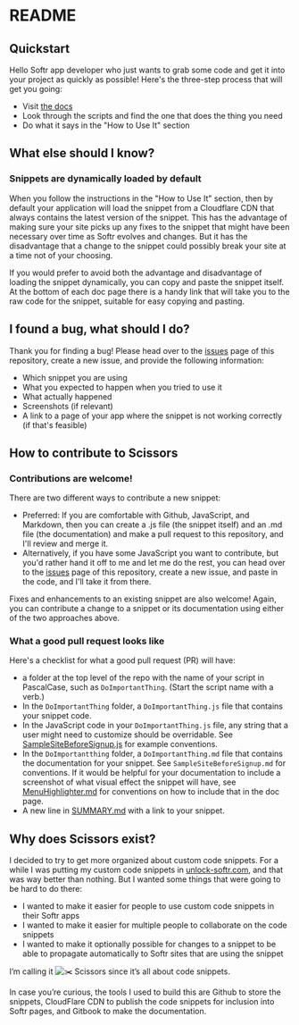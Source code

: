 # README

## Quickstart

Hello Softr app developer who just wants to grab some code and get it into your project as quickly as possible! Here's the three-step process that will get you going:
- Visit [the docs](https://scissors-docs.appspan.net)
- Look through the scripts and find the one that does the thing you need
- Do what it says in the "How to Use It" section

## What else should I know?

### Snippets are dynamically loaded by default
When you follow the instructions in the "How to Use It" section, then by default your application will load the snippet from a Cloudflare CDN that always contains the latest version of the snippet. This has the advantage of making sure your site picks up any fixes to the snippet that might have been necessary over time as Softr evolves and changes. But it has the disadvantage that a change to the snippet could possibly break your site at a time not of your choosing. 

If you would prefer to avoid both the advantage and disadvantage of loading the snippet dynamically, you can copy and paste the snippet itself. At the bottom of each doc page there is a handy link that will take you to the raw code for the snippet, suitable for easy copying and pasting.

## I found a bug, what should I do?
Thank you for finding a bug! Please head over to the [issues](https://github.com/dcoletta/scissors/issues) page of this repository, create a new issue, and provide the following information:
- Which snippet you are using
- What you expected to happen when you tried to use it
- What actually happened
- Screenshots (if relevant)
- A link to a page of your app where the snippet is not working correctly (if that's feasible)

## How to contribute to Scissors
### Contributions are welcome! 
There are two different ways to contribute a new snippet:
- Preferred: If you are comfortable with Github, JavaScript, and Markdown, then you can create a .js file (the snippet itself) and an .md file (the documentation) and make a pull request to this repository, and I'll review and merge it.
- Alternatively, if you have some JavaScript you want to contribute, but you'd rather hand it off to me and let me do the rest, you can head over to the [issues](https://github.com/dcoletta/scissors/issues) page of this repository, create a new issue, and paste in the code, and I'll take it from there.

Fixes and enhancements to an existing snippet are also welcome! Again, you can contribute a change to a snippet or its documentation using either of the two approaches above.

### What a good pull request looks like
Here's a checklist for what a good pull request (PR) will have:
-  a folder at the top level of the repo with the name of your script in PascalCase, such as `DoImportantThing`. (Start the script name with a verb.)
- In the `DoImportantThing` folder, a `DoImportantThing.js` file that contains your snippet code. 
- In the JavaScript code in your `DoImportantThing.js` file, any string that a user might need to customize should be overridable. See [SampleSiteBeforeSignup.js](https://github.com/dcoletta/scissors/blob/main/SampleSiteBeforeSignup/SampleSiteBeforeSignup.js) for example conventions.
- In the `DoImportantthing` folder, a `DoImportantThing.md` file that contains the documentation for your snippet. See `SampleSiteBeforeSignup.md` for conventions. If it would be helpful for your documentation to include a screenshot of what visual effect the snippet will have, see [MenuHighlighter.md](https://github.com/dcoletta/scissors/blob/main/MenuHighlighter/MenuHighlighter.md) for conventions on how to include that in the doc page.
- A new line in [SUMMARY.md](https://github.com/dcoletta/scissors/blob/main/SUMMARY.md) with a link to your snippet.

## Why does Scissors exist?
I decided to try to get more organized about custom code snippets. For a while I was putting my custom code snippets in [unlock-softr.com](http://unlock-softr.com/), and that was way better than nothing. But I wanted some things that were going to be hard to do there:

* I wanted to make it easier for people to use custom code snippets in their Softr apps
* I wanted to make it easier for multiple people to collaborate on the code snippets
* I wanted to make it optionally possible for changes to a snippet to be able to propagate automatically to Softr sites that are using the snippet

I’m calling it ![:scissors:](https://a.slack-edge.com/production-standard-emoji-assets/14.0/apple-medium/2702-fe0f@2x.png) Scissors since it’s all about code snippets.

In case you’re curious, the tools I used to build this are Github to store the snippets, CloudFlare CDN to publish the code snippets for inclusion into Softr pages, and Gitbook to make the documentation.